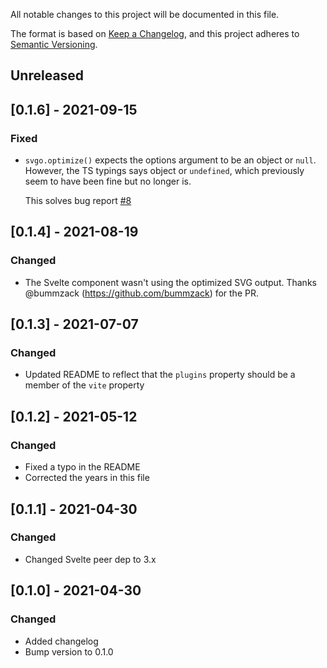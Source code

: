 All notable changes to this project will be documented in this file.

The format is based on [Keep a Changelog](https://keepachangelog.com/en/1.0.0/),
and this project adheres to [Semantic Versioning](https://semver.org/spec/v2.0.0.html).

## Unreleased

## [0.1.6] - 2021-09-15

### Fixed

- `svgo.optimize()` expects the options argument to be an object or `null`.
  However, the TS typings says object or `undefined`, which previously seem
  to have been fine but no longer is.

  This solves bug report [#8](https://github.com/poppa/sveltekit-svg/issues/8)

## [0.1.4] - 2021-08-19

### Changed

- The Svelte component wasn't using the optimized SVG output.
  Thanks @bummzack (https://github.com/bummzack) for the PR.

## [0.1.3] - 2021-07-07

### Changed

- Updated README to reflect that the `plugins` property should be a member of
  the `vite` property

## [0.1.2] - 2021-05-12

### Changed

- Fixed a typo in the README
- Corrected the years in this file

## [0.1.1] - 2021-04-30

### Changed

- Changed Svelte peer dep to 3.x

## [0.1.0] - 2021-04-30

### Changed

- Added changelog
- Bump version to 0.1.0
